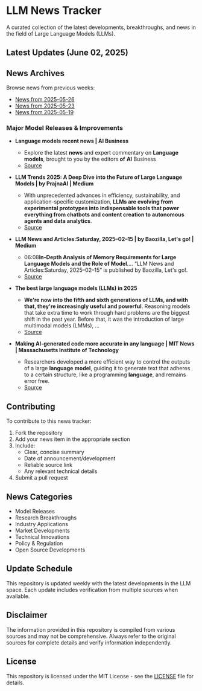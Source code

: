 # LLM News Tracker

A curated collection of the latest developments, breakthroughs, and news in the field of Large Language Models (LLMs).

## Latest Updates (June 02, 2025)


## News Archives

Browse news from previous weeks:

- [News from 2025-05-26](archives/news_2025-05-26.md)
- [News from 2025-05-23](archives/news_2025-05-23.md)
- [News from 2025-05-19](archives/news_2025-05-19.md)

### Major Model Releases & Improvements

- **Language models recent news | AI Business**
  - Explore the latest <strong>news</strong> and expert commentary on <strong>Language</strong> <strong>models</strong>, brought to you by the editors <strong>of</strong> <strong>AI</strong> Business
  - [Source](https://aibusiness.com/nlp/language-models)

- **LLM Trends 2025: A Deep Dive into the Future of Large Language Models | by PrajnaAI | Medium**
  - With unprecedented advances in efficiency, sustainability, and application-specific customization, <strong>LLMs are evolving from experimental prototypes into indispensable tools that power everything from chatbots and content creation to autonomous agents and data analytics</strong>.
  - [Source](https://prajnaaiwisdom.medium.com/llm-trends-2025-a-deep-dive-into-the-future-of-large-language-models-bff23aa7cdbc)

- **LLM News and Articles:Saturday, 2025–02–15 | by Baozilla, Let's go! | Medium**
  - 06:08<strong>In-Depth Analysis of Memory Requirements for Large Language Models and the Role of Model</strong>…. “LLM News and Articles:Saturday, 2025–02–15” is published by Baozilla, Let&#x27;s go!.
  - [Source](https://medium.com/@lssmj2014/llm-news-and-articles-saturday-2025-02-15-f97038699f92)

- **The best large language models (LLMs) in 2025**
  - <strong>We&#x27;re now into the fifth and sixth generations of LLMs, and with that, they&#x27;re increasingly useful and powerful</strong>. Reasoning models that take extra time to work through hard problems are the biggest shift in the past year. Before that, it was the introduction of large multimodal models (LMMs), ...
  - [Source](https://zapier.com/blog/best-llm/)

- **Making AI-generated code more accurate in any language | MIT News | Massachusetts Institute of Technology**
  - Researchers developed a more efficient way to control the outputs of a large <strong>language</strong> <strong>model</strong>, guiding it to generate text that adheres to a certain structure, like a programming <strong>language</strong>, and remains error free.
  - [Source](https://news.mit.edu/2025/making-ai-generated-code-more-accurate-0418)

## Contributing

To contribute to this news tracker:

1. Fork the repository
2. Add your news item in the appropriate section
3. Include:
   - Clear, concise summary
   - Date of announcement/development
   - Reliable source link
   - Any relevant technical details
4. Submit a pull request

## News Categories

- Model Releases
- Research Breakthroughs
- Industry Applications
- Market Developments
- Technical Innovations
- Policy & Regulation
- Open Source Developments

## Update Schedule

This repository is updated weekly with the latest developments in the LLM space. Each update includes verification from multiple sources when available.

## Disclaimer

The information provided in this repository is compiled from various sources and may not be comprehensive. Always refer to the original sources for complete details and verify information independently.

## License

This repository is licensed under the MIT License - see the [LICENSE](LICENSE) file for details.
